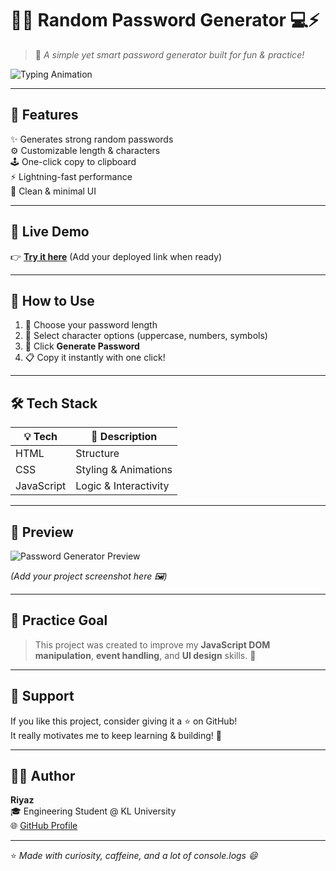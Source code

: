 # 🔐✨ Random Password Generator 💻⚡

> 🧠 *A simple yet smart password generator built for fun & practice!*  

![Typing Animation](https://readme-typing-svg.herokuapp.com?font=Poppins&weight=600&size=24&pause=1000&color=1ED760&center=true&vCenter=true&width=500&lines=Generate+Strong+%26+Secure+Passwords!;Lightweight+%26+Fast+in+JS!;Practice+Project+by+Riyaz!)

---

## 🌈 Features

✨ Generates strong random passwords  
⚙️ Customizable length & characters  
🕹️ One-click copy to clipboard  
⚡ Lightning-fast performance  
💅 Clean & minimal UI  

---

## 🚀 Live Demo

👉 **[Try it here](https://riyaz5027.github.io/random-password-generator/)** (Add your deployed link when ready)

---

## 🧩 How to Use

1. 🎯 Choose your password length  
2. 🧱 Select character options (uppercase, numbers, symbols)  
3. 🔄 Click **Generate Password**  
4. 📋 Copy it instantly with one click!

---

## 🛠️ Tech Stack

| 💡 Tech | 🚀 Description |
|----------|----------------|
| HTML | Structure |
| CSS | Styling & Animations |
| JavaScript | Logic & Interactivity |

---

## 🎨 Preview

![Password Generator Preview](https://github.com/your-username/random-password-generator/assets/your-image-id)

*(Add your project screenshot here 🖼️)*

---

## 🧠 Practice Goal

> This project was created to improve my **JavaScript DOM manipulation**, **event handling**, and **UI design** skills. 💪  

---

## 💖 Support

If you like this project, consider giving it a ⭐ on GitHub!  
It really motivates me to keep learning & building! 🚀  

---

## 👨‍💻 Author

**Riyaz**  
🎓 Engineering Student @ KL University  
🌐 [GitHub Profile](https://github.com/Riyaz5027)

---

⭐ *Made with curiosity, caffeine, and a lot of console.logs 😄*  
